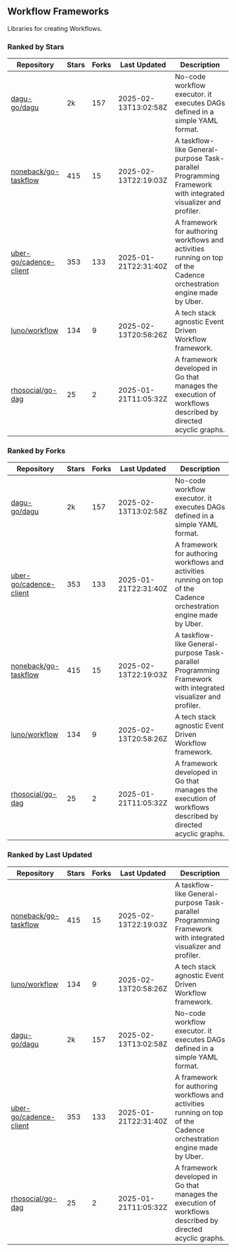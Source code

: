 ## Workflow Frameworks

Libraries for creating Workflows.

### Ranked by Stars

| Repository | Stars | Forks | Last Updated | Description | 
|------------|-------|-------|--------------|-------------|
| [dagu-go/dagu](https://github.com/dagu-go/dagu) | 2k | 157 | 2025-02-13T13:02:58Z |  No-code workflow executor. it executes DAGs defined in a simple YAML format. |
| [noneback/go-taskflow](https://github.com/noneback/go-taskflow) | 415 | 15 | 2025-02-13T22:19:03Z |  A taskflow-like General-purpose Task-parallel Programming Framework with integrated visualizer and profiler. |
| [uber-go/cadence-client](https://github.com/uber-go/cadence-client) | 353 | 133 | 2025-01-21T22:31:40Z |  A framework for authoring workflows and activities running on top of the Cadence orchestration engine made by Uber. |
| [luno/workflow](https://github.com/luno/workflow) | 134 | 9 | 2025-02-13T20:58:26Z |  A tech stack agnostic Event Driven Workflow framework. |
| [rhosocial/go-dag](https://github.com/rhosocial/go-dag) | 25 | 2 | 2025-01-21T11:05:32Z |  A framework developed in Go that manages the execution of workflows described by directed acyclic graphs. |

### Ranked by Forks

| Repository | Stars | Forks | Last Updated | Description | 
|------------|-------|-------|--------------|-------------|
| [dagu-go/dagu](https://github.com/dagu-go/dagu) | 2k | 157 | 2025-02-13T13:02:58Z |  No-code workflow executor. it executes DAGs defined in a simple YAML format. |
| [uber-go/cadence-client](https://github.com/uber-go/cadence-client) | 353 | 133 | 2025-01-21T22:31:40Z |  A framework for authoring workflows and activities running on top of the Cadence orchestration engine made by Uber. |
| [noneback/go-taskflow](https://github.com/noneback/go-taskflow) | 415 | 15 | 2025-02-13T22:19:03Z |  A taskflow-like General-purpose Task-parallel Programming Framework with integrated visualizer and profiler. |
| [luno/workflow](https://github.com/luno/workflow) | 134 | 9 | 2025-02-13T20:58:26Z |  A tech stack agnostic Event Driven Workflow framework. |
| [rhosocial/go-dag](https://github.com/rhosocial/go-dag) | 25 | 2 | 2025-01-21T11:05:32Z |  A framework developed in Go that manages the execution of workflows described by directed acyclic graphs. |

### Ranked by Last Updated

| Repository | Stars | Forks | Last Updated | Description | 
|------------|-------|-------|--------------|-------------|
| [noneback/go-taskflow](https://github.com/noneback/go-taskflow) | 415 | 15 | 2025-02-13T22:19:03Z |  A taskflow-like General-purpose Task-parallel Programming Framework with integrated visualizer and profiler. |
| [luno/workflow](https://github.com/luno/workflow) | 134 | 9 | 2025-02-13T20:58:26Z |  A tech stack agnostic Event Driven Workflow framework. |
| [dagu-go/dagu](https://github.com/dagu-go/dagu) | 2k | 157 | 2025-02-13T13:02:58Z |  No-code workflow executor. it executes DAGs defined in a simple YAML format. |
| [uber-go/cadence-client](https://github.com/uber-go/cadence-client) | 353 | 133 | 2025-01-21T22:31:40Z |  A framework for authoring workflows and activities running on top of the Cadence orchestration engine made by Uber. |
| [rhosocial/go-dag](https://github.com/rhosocial/go-dag) | 25 | 2 | 2025-01-21T11:05:32Z |  A framework developed in Go that manages the execution of workflows described by directed acyclic graphs. |

